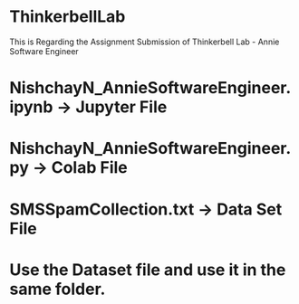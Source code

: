 # ThinkerbellLab
This is Regarding the Assignment Submission of Thinkerbell Lab - Annie Software Engineer


# NishchayN_AnnieSoftwareEngineer.ipynb -> Jupyter File
# NishchayN_AnnieSoftwareEngineer.py -> Colab File
# SMSSpamCollection.txt -> Data Set File
# Use the Dataset file and use it in the same folder.
